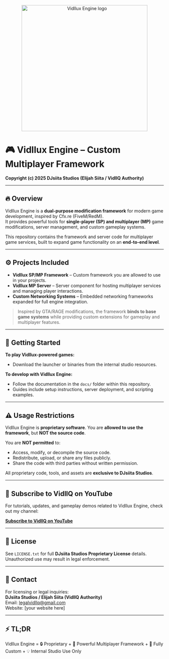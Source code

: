 <p align="center">
  <img src="vidllux_logo.svg" width="400" alt="Vidllux Engine logo">
</p>

# 🎮 Vidllux Engine – Custom Multiplayer Framework

**Copyright (c) 2025 DJsiita Studios (Elijah Siita / VidllQ Authority)**

---

## 🔥 Overview

Vidllux Engine is a **dual-purpose modification framework** for modern game development, inspired by Cfx.re (FiveM/RedM).  
It provides powerful tools for **single-player (SP) and multiplayer (MP)** game modifications, server management, and custom gameplay systems.

This repository contains the framework and server code for multiplayer game services, built to expand game functionality on an **end-to-end level**.  

---

## ⚙️ Projects Included

- **Vidllux SP/MP Framework** – Custom framework you are allowed to use in your projects.  
- **Vidllux MP Server** – Server component for hosting multiplayer services and managing player interactions.  
- **Custom Networking Systems** – Embedded networking frameworks expanded for full engine integration.  

> Inspired by GTA/RAGE modifications, the framework **binds to base game systems** while providing custom extensions for gameplay and multiplayer features.

---

## 🚀 Getting Started

**To play Vidllux-powered games:**  
- Download the launcher or binaries from the internal studio resources.  

**To develop with Vidllux Engine:**  
- Follow the documentation in the `docs/` folder within this repository.  
- Guides include setup instructions, server deployment, and scripting examples.  

---

## ⚠️ Usage Restrictions

Vidllux Engine is **proprietary software**. You are **allowed to use the framework**, but **NOT the source code**.  

You are **NOT permitted** to:  
- Access, modify, or decompile the source code.  
- Redistribute, upload, or share any files publicly.  
- Share the code with third parties without written permission.  

All proprietary code, tools, and assets are **exclusive to DJsiita Studios**.  

---

## 🎥 Subscribe to VidllQ on YouTube

For tutorials, updates, and gameplay demos related to Vidllux Engine, check out my channel:

[**Subscribe to VidllQ on YouTube**](https://www.youtube.com/@Mrsiita)

---

## 📝 License

See `LICENSE.txt` for full **DJsiita Studios Proprietary License** details. Unauthorized use may result in legal enforcement.  

---

## 📧 Contact

For licensing or legal inquiries:  
**DJsiita Studios / Elijah Siita (VidllQ Authority)**  
Email: legalvidllq@gmail.com  
Website: [your website here]

---

## ⚡ TL;DR

Vidllux Engine = 🔒 Proprietary + 🚀 Powerful Multiplayer Framework + 🎨 Fully Custom + 💡 Internal Studio Use Only
